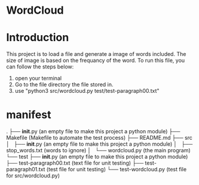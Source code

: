 # WordCloud
Introduction
====================================
This project is to load a file and generate a image of words included.
The size of image is based on the frequancy of the word.
To run this file, you can follow the steps below:
1. open your terminal
2. Go to the file directory the file stored in.
3. use "python3 src/wordcloud.py test/test-paragraph00.txt"

manifest
=====================================
.
├── __init__.py (an empty file to make this project a python module)
├── Makefile (Makefile to automate the test process)
├── README.md
├── src
│   ├── __init__.py (an empty file to make this project a python module)
│   ├── stop_words.txt (words to ignore)
│   └── wordcloud.py (the main program)
└── test
    ├── __init__.py (an empty file to make this project a python module)
    ├── test-paragraph00.txt (text file for unit testing)
    ├── test-paragraph01.txt (test file for unit testing)
    └── test-wordcloud.py (test file for src/wordcloud.py)
